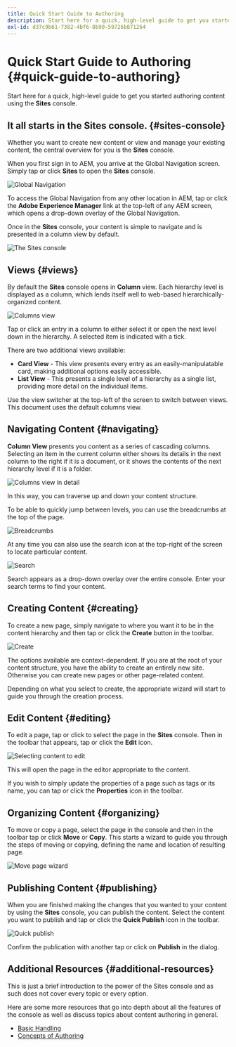 ```yaml
---
title: Quick Start Guide to Authoring
description: Start here for a quick, high-level guide to get you started authoring content using the Sites console.
exl-id: d37c9b61-7382-4bf6-8b90-59726b871264
---
```


# Quick Start Guide to Authoring {#quick-guide-to-authoring}

Start here for a quick, high-level guide to get you started authoring content using the **Sites** console.

## It all starts in the Sites console. {#sites-console}

Whether you want to create new content or view and manage your existing content, the central overview for you is the **Sites** console.

When you first sign in to AEM, you arrive at the Global Navigation screen. Simply tap or click **Sites** to open the **Sites** console.

![Global Navigation](assets/getting-started-global-navigation.png)

To access the Global Navigation from any other location in AEM, tap or click the **Adobe Experience Manager** link at the top-left of any AEM screen, which opens a drop-down overlay of the Global Navigation.

Once in the **Sites** console, your content is simple to navigate and is presented in a column view by default.

![The Sites console](assets/getting-started-sites-console.png)

## Views {#views}

By default the **Sites** console opens in **Column** view. Each hierarchy level is displayed as a column, which lends itself well to web-based hierarchically-organized content.

![Columns view](assets/getting-started-column-view.png)

Tap or click an entry in a column to either select it or open the next level down in the hierarchy. A selected item is indicated with a tick.

There are two additional views available:

* **Card View** - This view presents every entry as an easily-manipulatable card, making additional options easily accessible.
* **List View** - This presents a single level of a hierarchy as a single list, providing more detail on the individual items.

Use the view switcher at the top-left of the screen to switch between views. This document uses the default columns view.

## Navigating Content {#navigating}

**Column View** presents you content as a series of cascading columns. Selecting an item in the current column either shows its details in the next column to the right if it is a document, or it shows the contents of the next hierarchy level if it is a folder.

![Columns view in detail](assets/getting-started-column-detail.png)

In this way, you can traverse up and down your content structure.

To be able to quickly jump between levels, you can use the breadcrumbs at the top of the page.

![Breadcrumbs](assets/getting-started-breadcrumbs.png)

At any time you can also use the search icon at the top-right of the screen to locate particular content.

![Search](assets/getting-started-search.png)

Search appears as a drop-down overlay over the entire console. Enter your search terms to find your content.

## Creating Content {#creating}

To create a new page, simply navigate to where you want it to be in the content hierarchy and then tap or click the **Create** button in the toolbar.

![Create](assets/getting-started-create.png)

The options available are context-dependent. If you are at the root of your content structure, you have the ability to create an entirely new site. Otherwise you can create new pages or other page-related content.

Depending on what you select to create, the appropriate wizard will start to guide you through the creation process.

## Edit Content {#editing}

To edit a page, tap or click to select the page in the **Sites** console. Then in the toolbar that appears, tap or click the **Edit** icon.

![Selecting content to edit](assets/getting-started-edit.png)

This will open the page in the editor appropriate to the content.

If you wish to simply update the properties of a page such as tags or its name, you can tap or click the **Properties** icon in the toolbar.

## Organizing Content {#organizing}

To move or copy a page, select the page in the console and then in the toolbar tap or click **Move** or **Copy**. This starts a wizard to guide you through the steps of moving or copying, defining the name and location of resulting page.

![Move page wizard](assets/getting-started-move-page.png)

## Publishing Content {#publishing}

When you are finished making the changes that you wanted to your content by using the **Sites** console, you can publish the content. Select the content you want to publish and tap or click the **Quick Publish** icon in the toolbar.

![Quick publish](assets/getting-started-quick-publish.png)

Confirm the publication with another tap or click on **Publish** in the dialog.

## Additional Resources {#additional-resources}

This is just a brief introduction to the power of the Sites console and as such does not cover every topic or every option.

Here are some more resources that go into depth about all the features of the console as well as discuss topics about content authoring in general.

* [Basic Handling](/help/sites-cloud/authoring/getting-started/basic-handling.md)
* [Concepts of Authoring](/help/sites-cloud/authoring/getting-started/concepts.md)
